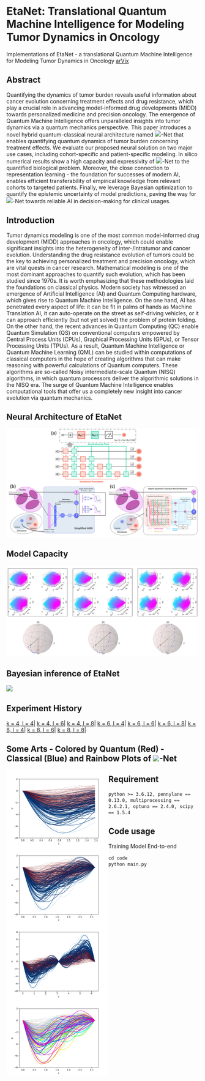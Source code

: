# EtaNet: Translational Quantum Machine Intelligence for Modeling Tumor Dynamics in Oncology
Implementations of EtaNet - a translational Quantum Machine Intelligence for Modeling Tumor Dynamics in Oncology [arVix](https://drive.google.com/drive/folders/1WmFoZk8th_rQBAJlnwNVdwdAFWbf0fEr?usp=sharing)
## Abstract
Quantifying the dynamics of tumor burden reveals useful information about cancer evolution concerning treatment effects and drug resistance, which play a crucial role in advancing model-informed drug developments (MIDD) towards personalized medicine and precision oncology. The emergence of Quantum Machine Intelligence offers unparalleled insights into tumor dynamics via a quantum mechanics perspective. This paper introduces a novel hybrid quantum-classical neural architecture named <img src="https://render.githubusercontent.com/render/math?math=\eta">-Net that enables quantifying quantum dynamics of tumor burden concerning treatment effects. We evaluate our proposed neural solution on two major use cases, including cohort-specific and patient-specific modeling. In silico numerical results show a high capacity and expressivity of <img src="https://render.githubusercontent.com/render/math?math=\eta">-Net to the quantified biological problem. Moreover, the close connection to representation learning - the foundation for successes of modern AI, enables efficient transferability of empirical knowledge from relevant cohorts to targeted patients. Finally, we leverage Bayesian optimization to quantify the epistemic uncertainty of model predictions, paving the way for <img src="https://render.githubusercontent.com/render/math?math=\eta">-Net towards reliable AI in decision-making for clinical usages.
## Introduction 
Tumor dynamics modeling is one of the most common model-informed drug development (MIDD) approaches in oncology, which could enable significant insights into the heterogeneity of inter-/intratumor and cancer evolution. Understanding the drug resistance evolution of tumors could be the key to achieving personalized treatment and precision oncology, which are vital quests in cancer research. Mathematical modeling is one of the most dominant approaches to quantify such evolution, which has been studied since 1970s. It is worth emphasizing that these methodologies laid the foundations on classical physics. Modern society has witnessed an emergence of Artificial Intelligence (AI) and Quantum Computing hardware, which gives rise to Quantum Machine Intelligence. On the one hand, AI has penetrated every aspect of life: it can be fit in palms of hands as Machine Translation AI, it can auto-operate on the street as self-driving vehicles, or it can approach efficiently (but not yet solved) the problem of protein folding. On the other hand, the recent advances in Quantum Computing (QC) enable Quantum Simulation (QS) on conventional computers empowered by Central Process Units (CPUs), Graphical Processing Units (GPUs), or Tensor Processing Units (TPUs). As a result, Quantum Machine Intelligence or Quantum Machine Learning (QML) can be studied within computations of classical computers in the hope of creating algorithms that can make reasoning with powerful calculations of Quantum computers. These algorithms are so-called Noisy intermediate-scale Quantum (NISQ) algorithms, in which quantum processors deliver the algorithmic solutions in the NISQ era. The surge of Quantum Machine Intelligence enables computational tools that offer us a completely new insight into cancer evolution via quantum mechanics.
## Neural Architecture of EtaNet
![plot](./figures/EtaNet.png)
## Model Capacity
![plot](./figures/model_capacity.png)
## Bayesian inference of EtaNet
<img src="https://github.com/namnguyen0510/EtaNet/blob/main/figures/bayes_infer_top_5.gif" width="800"/>


## Experiment History
[k = 4, l = 4](https://drive.google.com/drive/folders/1WmFoZk8th_rQBAJlnwNVdwdAFWbf0fEr?usp=sharing)|
[k = 4, l = 6](https://drive.google.com/drive/folders/1VURc4iC0ZS3GsrQcjQMjVTR-5qf_Jt6f?usp=sharing)|
[k = 4, l = 8](https://drive.google.com/drive/folders/1jxYqb5_ztVKrjgao4v2v6ml9tDUN9w2j?usp=sharing)|
[k = 6, l = 4](https://drive.google.com/drive/folders/1PYyzv5A72X_CDVpbi3f0ir5XFdsVgRnH?usp=sharing)|
[k = 6, l = 6](https://drive.google.com/drive/folders/1l1aMwTJ8Wd7VoG8wh3daBEkRkuwOUoN9?usp=sharing)|
[k = 6, l = 8](https://drive.google.com/drive/folders/1bkOcDuIn6EeqSs_aLzCNjmxqp1pv2koj?usp=sharing)|
[k = 8, l = 4](https://drive.google.com/drive/folders/15VEu1mq6MDH6ExGjQ_wEYMtCELZ8RMj_?usp=sharing)|
[k = 8, l = 6](https://drive.google.com/drive/folders/1XrJzalV-FDwbC1BBv3myX1cuomHRGDyj?usp=sharing)|
[k = 8, l = 8](https://drive.google.com/drive/folders/1BD504vnb_odGHR49xdtbvjP-jiQjDdUP?usp=sharing)|
## Some Arts - Colored by Quantum (Red) - Classical (Blue) and Rainbow Plots of <img src="https://render.githubusercontent.com/render/math?math=\eta">-Net
<a href="url"><img src="https://github.com/namnguyen0510/EtaNet/blob/main/figures/arts/0_random_99_4_4.jpg" align="left" height="200" ></a>
<a href="url"><img src="https://github.com/namnguyen0510/EtaNet/blob/main/figures/arts/1_random_99_4_4.jpg" align="left" height="200" ></a>
<a href="url"><img src="https://github.com/namnguyen0510/EtaNet/blob/main/figures/arts/2_random_99_4_4.jpg" align="left" height="200" ></a>
<a href="url"><img src="https://github.com/namnguyen0510/EtaNet/blob/main/figures/arts/random_49_4_4.jpg" align="left" height="200" ></a>

## Requirement
```
python >= 3.6.12, pennylane == 0.13.0, multiprocessing == 2.6.2.1, optuna == 2.4.0, scipy == 1.5.4
```
## Code usage
Training Model End-to-end
```
cd code
python main.py
```
